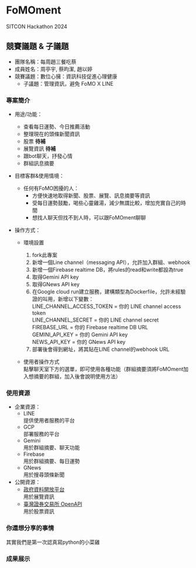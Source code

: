 # FoMOment
SITCON Hackathon 2024

## 競賽議題 & 子議題
* 團隊名稱：每周趙三餐吃蔡
* 成員姓名：周亭宇, 蔡昀潔, 趙以婷
* 競賽議題：數位心擁：資訊科技促進心理健康
  * 子議題：管理資訊，避免 FoMO X LINE

### 專案簡介
- 用途/功能：
    - 查看每日運勢、今日推薦活動
    - 整理現在的頭條新聞資訊
    - 股票 **待補**
    - 展覽資訊 **待補**
    - 跟bot聊天，抒發心情
    - 群組訊息摘要

- 目標客群&使用情境：
    - 任何有FoMO困擾的人：
      - 方便快速地取得新聞、股票、展覽、訊息摘要等資訊
      - 受每日運勢鼓勵，喝些心靈雞湯，減少無謂比較，增加充實自己的時間
      - 想找人聊天但找不到人時，可以跟FoMOment聊聊

- 操作方式：
    - 環境設置
        1. fork此專案
        2. 新增一個Line channel（messaging API），允許加入群組、webhook
        3. 新增一個Firebase realtime DB，將rules的read和write都設為true
        4. 取得Gemini API key
        5. 取得GNews API key
        6. 在Google cloud run建立服務，建構類型為Dockerfile，允許未經驗證的叫用，新增以下變數：<br>
           LINE_CHANNEL_ACCESS_TOKEN = 你的 LINE channel access token<br>
           LINE_CHANNEL_SECRET = 你的 LINE channel secret<br>
           FIREBASE_URL = 你的 Firebase realtime DB URL<br>
           GEMINI_API_KEY = 你的 Gemini API key<br>
           NEWS_API_KEY = 你的 GNews API key<br>
        7. 部署後會得到網址，將其貼在LINE channel的webhook URL
           
    - 使用者操作方式<br>
        點擊聊天室下方的選單，即可使用各種功能（群組摘要須將FoMOment加入想摘要的群組，加入後會說明使用方法）

### 使用資源
- 企業資源：
    - LINE<br>
      提供使用者服務的平台
    - GCP<br>
      部署服務的平台
    - Gemini<br>
      用於群組摘要、聊天功能
    - Firebase<br>
      用於群組摘要、每日運勢
    - GNews<br>
      用於搜尋頭條新聞
- 公開資源：
    - [政府資料開放平台](https://data.gov.tw/dataset/6012)<br>
      用於展覽資訊
    - [臺灣證券交易所 OpenAPI](https://openapi.twse.com.tw/)<br>
      用於股票資訊

### 你還想分享的事情
其實我們是第一次認真寫python的小菜雞

### 成果展示

